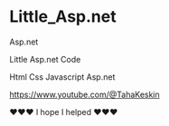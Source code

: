 # Little_Asp.net
 Asp.net 

Little Asp.net Code

Html Css Javascript Asp.net

https://www.youtube.com/@TahaKeskin


❤❤❤ I hope I helped ❤❤❤